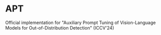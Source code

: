 # APT
Official implementation for "Auxiliary Prompt Tuning of Vision-Language Models for Out-of-Distribution Detection" (ICCV'24)
